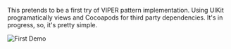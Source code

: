This pretends to be a first try of VIPER pattern implementation. Using UIKit programatically views and Cocoapods for third party dependencies.
It's in progress, so, it's pretty simple.

![First Demo](VIPER-Learning/OtherFiles/firstDemo.gif)

